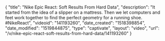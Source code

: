 {
    "title": "Nike Epic React: Soft Results From Hard Data",
    "description": "It started from the idea of a slipper on a mattress. Then we let computers and feet work together to find the perfect geometry for a running shoe. #NikeReact",
    "videoid": "141193260",
    "date_created": "1518398854",
    "date_modified": "1519844875",
    "type": "captivate",
    "layout": "video",
    "url": "\/v\/nike-epic-react-soft-results-from-hard-data\/141193260"
}